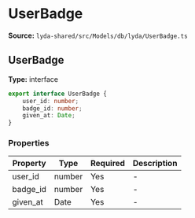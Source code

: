 # UserBadge

**Source:** `lyda-shared/src/Models/db/lyda/UserBadge.ts`

## UserBadge

**Type:** interface

```typescript
export interface UserBadge {
    user_id: number;
    badge_id: number;
    given_at: Date;
}
```

### Properties

| Property | Type | Required | Description |
|----------|------|----------|-------------|
| user_id | number | Yes | - |
| badge_id | number | Yes | - |
| given_at | D​a​t​e | Yes | - |

